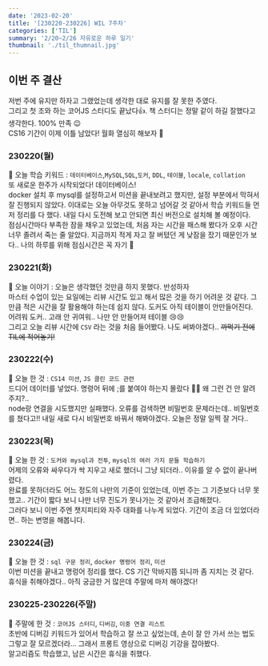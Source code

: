 ```yaml
---
date: '2023-02-20'
title: '[230220-230226] WIL 7주차'
categories: ['TIL']
summary: '2/20~2/26 자유로운 하루 일기'
thumbnail: './til_thumnail.jpg'
---
```


## 이번 주 결산

저번 주에 유지만 하자고 그랬었는데 생각한 대로 유지를 잘 못한 주였다.<br/>
그리고 첫 조와 하는 코어JS 스터디도 끝났다👍. 책 스터디는 정말 같이 하길 잘했다고 생각한다. 100% 만족 😉 <br/>
CS16 기간이 이제 이틀 남았다! 월화 열심히 해보자 🎈

### 230220(월)

🌟 오늘 학습 키워드 : `데이터베이스`,`MySQL`,`SQL`,`도커`, `DDL`, `테이블`, `locale`, `collation`<br/>
또 새로운 한주가 시작되었다! 데이터베이스!<br/>
docker 설치 후 mysql를 설정하고서 미션을 끝내보려고 했지만, 설정 부분에서 막혀서 잘 진행되지 않았다. 이대로는 오늘 아무것도 못하고 넘어갈 것 같아서 학습 키워드들 먼저 정리를 다 했다. 내일 다시 도전해 보고 안되면 최신 버전으로 설치해 볼 예정이다.<br/>
점심시간마다 부족한 잠을 채우고 있었는데, 처음 자는 시간을 패스해 봤다가 오후 시간 너무 졸려서 죽는 줄 알았다. 지금까지 적게 자고 잘 버텼던 게 낮잠을 잤기 때문인가 보다.. 나의 하루를 위해 점심시간은 꼭 자기 🌙

### 230221(화)

🌟 오늘 이야기 : 오늘은 생각했던 것만큼 하지 못했다. 반성하자<br/>
마스터 수업이 있는 요일에는 리뷰 시간도 있고 해서 많은 것을 하기 어려운 것 같다. 그만큼 적은 시간을 잘 활용해야 하는데 쉽지 않다. 도커도 아직 테이블이 안만들어진다. 어려워 도커.. 고래 안 귀여워.. 나만 안 만들어져 테이블 😢😢<br/>
그리고 오늘 리뷰 시간에 `CSV` 라는 것을 처음 들어봤다. 나도 써봐야겠다.. ~~까먹기 전에 TIL에 적어놓기!~~

### 230222(수)

🌟 오늘 한 것 : `CS14 미션`, `JS 클린 코드 관련`<br/>
드디어 데이터를 넣었다. 명령어 뒤에 ;를 붙여야 하는지 몰랐다 😮‍💨 왜 그런 건 안 알려주지?..<br/>
node랑 연결을 시도했지만 실패했다. 오류를 검색하면 비밀번호 문제라는데.. 비밀번호를 쳤다고!! 내일 새로 다시 비밀번호 바꿔서 해봐야겠다. 오늘은 정말 일찍 잘 거다..

### 230223(목)

🌟 오늘 한 것 : `도커와 mysql과 전투`, `mysql의 여러 가지 문들 학습하기`<br/>
어제의 오류와 싸우다가 싹 지우고 새로 했더니 그냥 되더라.. 이유를 알 수 없이 끝나버렸다.<br/>
완료를 못하더라도 어느 정도의 나만의 기준이 있었는데, 이번 주는 그 기준보다 너무 못 했고.. 기간이 짧다 보니 나만 너무 진도가 못나가는 것 같아서 조급해졌다.<br/> 그러다 보니 이번 주엔 챗지피티와 자주 대화를 나누게 되었다. 기간이 조금 더 있었더라면.. 하는 변명을 해봅니다.

### 230224(금)

🌟 오늘 한 것 : `sql 구문 정리`, `docker 명령어 정리`, `미션`<br/>
이번 미션을 끝내고 명렁어 정리를 했다. CS 기간 막바지쯤 되니까 좀 지치는 것 같다.<br/>
휴식을 취해야겠다.. 아직 궁금한 거 많은데 주말에 마저 해야겠다!<br/>

### 230225-230226(주말)

🌟 주말에 한 것 : `코어JS 스터디`, `디버깅`, `이중 연결 리스트`<br/>
초반에 디버깅 키워드가 있어서 학습하고 잘 쓰고 싶었는데, 손이 잘 안 가서 쓰는 법도 그렇고 잘 모르겠더라... 그래서 프롱트 영상으로 디버깅 기강을 잡아봤다.<br/>
알고리즘도 학습했고, 남은 시간은 휴식을 취했다.
